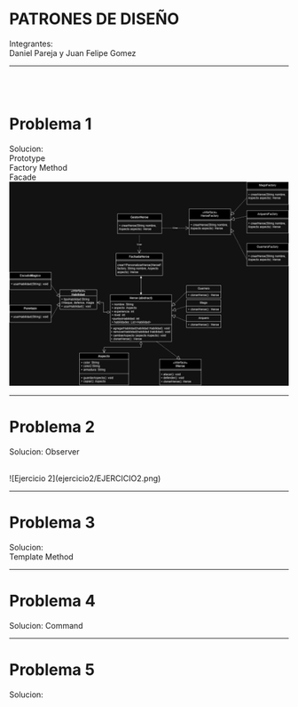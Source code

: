 # PATRONES DE DISEÑO

Integrantes:  
Daniel Pareja y Juan Felipe Gomez

<hr>

<br><br>

# Problema 1

Solucion:
<Br>
Prototype
<br>
Factory Method
<br>
Facade
<br>
![Ejercicio 1](ejercicio1/EJERCICIO1_SOLUCION.png)
<hr>

# Problema 2

Solucion: 
Observer

<br>
![Ejercicio 2](ejercicio2/EJERCICIO2.png)

<hr>

# Problema 3

Solucion:  
Template Method

<hr>

# Problema 4

Solucion:
Command

<hr>

# Problema 5

Solucion:

